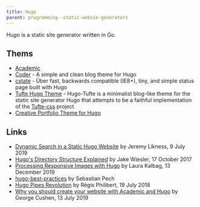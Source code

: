 ```yaml
---
title: Hugo
parent: programming--static-websie-generators
---
```


<dfn>Hugo</dfn> is a static site generator written in Go.

## Thems

-   [Academic](https://github.com/gcushen/hugo-academic)
-   [Coder](https://github.com/luizdepra/hugo-coder/) - A simple and clean blog theme for Hugo
-   [cstate](https://github.com/cstate/cstate) - Über fast, backwards compatible (IE8+), tiny, and simple status page built with Hugo
-   [Tufte Hugo Theme](https://github.com/shawnohare/hugo-tufte) - Hugo-Tufte is a minimalist blog-like theme for the static site generator Hugo that attempts to be a faithful implementation of the [Tufte-css](https://github.com/edwardtufte/tufte-css) project
-   [Creative Portfolio Theme for Hugo](https://github.com/kishaningithub/hugo-creative-portfolio-theme)

## Links

-   [Dynamic Search in a Static Hugo Website](https://blog.jeremylikness.com/blog/dynamic-search-in-a-static-hugo-website/) by Jeremy Likness, 9 July 2019
-   [Hugo's Directory Structure Explained](https://www.jakewiesler.com/blog/hugo-directory-structure/) by Jake Wiesler, 17 October 2017
-   [Processing Responsive Images with Hugo](https://laurakalbag.com/processing-responsive-images-with-hugo/) by Laura Kalbag, 13 December 2019
-   [hugo-best-practices](https://github.com/spech66/hugo-best-practices) by Sebastian Pech
-   [Hugo Pipes Revolution](https://regisphilibert.com/blog/2018/07/hugo-pipes-and-asset-processing-pipeline/) by Rēgis Philibert, 19 July 2018
-   [Why you should create your website with Academic and Hugo](https://georgecushen.com/create-your-website-with-hugo/) by George Cushen, 13 July 2019
